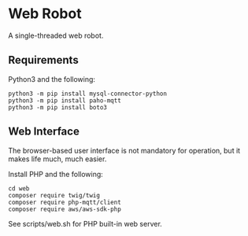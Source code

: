 # Web Robot

A single-threaded web robot.

## Requirements

Python3 and the following:

```
python3 -m pip install mysql-connector-python
python3 -m pip install paho-mqtt
python3 -m pip install boto3
```

## Web Interface

The browser-based user interface is not mandatory for
operation, but it makes life much, much easier.

Install PHP and the following:

```
cd web
composer require twig/twig
composer require php-mqtt/client
composer require aws/aws-sdk-php
```
See scripts/web.sh for PHP built-in web server.
